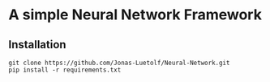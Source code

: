 # A simple Neural Network Framework
## Installation

```
git clone https://github.com/Jonas-Luetolf/Neural-Network.git
pip install -r requirements.txt
```
